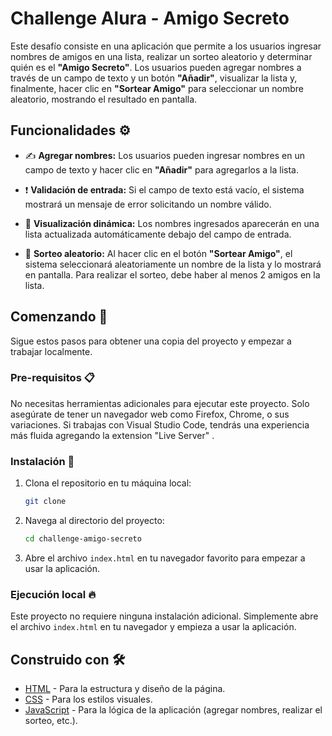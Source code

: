 # Challenge Alura - Amigo Secreto

Este desafío consiste en una aplicación que permite a los usuarios ingresar nombres de amigos en una lista, realizar un sorteo aleatorio y determinar quién es el **"Amigo Secreto"**. Los usuarios pueden agregar nombres a través de un campo de texto y un botón **"Añadir"**, visualizar la lista y, finalmente, hacer clic en **"Sortear Amigo"** para seleccionar un nombre aleatorio, mostrando el resultado en pantalla.

## Funcionalidades ⚙️

- ✍️ **Agregar nombres:** Los usuarios pueden ingresar nombres en un campo de texto y hacer clic en **"Añadir"** para agregarlos a la lista.
 
- ❗ **Validación de entrada:** Si el campo de texto está vacío, el sistema mostrará un mensaje de error solicitando un nombre válido.

- 👀 **Visualización dinámica:** Los nombres ingresados aparecerán en una lista actualizada automáticamente debajo del campo de entrada.

- 🎲 **Sorteo aleatorio:** Al hacer clic en el botón **"Sortear Amigo"**, el sistema seleccionará aleatoriamente un nombre de la lista y lo mostrará en pantalla. Para realizar el sorteo, debe haber al menos 2 amigos en la lista.

## Comenzando 🚀

Sigue estos pasos para obtener una copia del proyecto y empezar a trabajar localmente.

### Pre-requisitos 📋

No necesitas herramientas adicionales para ejecutar este proyecto. Solo asegúrate de tener un navegador web como Firefox, Chrome, o sus variaciones. Si trabajas con Visual Studio Code, tendrás una experiencia más fluida agregando la extension "Live Server" .

### Instalación 🔧

1. Clona el repositorio en tu máquina local:
    ```bash
    git clone 
    ```

2. Navega al directorio del proyecto:
    ```bash
    cd challenge-amigo-secreto
    ```

3. Abre el archivo `index.html` en tu navegador favorito para empezar a usar la aplicación.

### Ejecución local 🔥

Este proyecto no requiere ninguna instalación adicional. Simplemente abre el archivo `index.html` en tu navegador y empieza a usar la aplicación.

## Construido con 🛠️

- [HTML](https://developer.mozilla.org/en-US/docs/Web/HTML) - Para la estructura y diseño de la página.
- [CSS](https://developer.mozilla.org/en-US/docs/Web/CSS) - Para los estilos visuales.
- [JavaScript](https://developer.mozilla.org/en-US/docs/Web/JavaScript) - Para la lógica de la aplicación (agregar nombres, realizar el sorteo, etc.).

